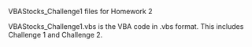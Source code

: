 VBAStocks_Challenge1 files for Homework 2

VBAStocks_Challenge1.vbs is the VBA code in .vbs format. This includes Challenge 1 and Challenge 2.
